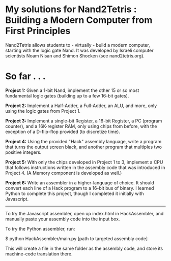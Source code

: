 # My solutions for Nand2Tetris : Building a Modern Computer from First Principles

Nand2Tetris allows students to - virtually - build a modern computer, starting with the logic gate Nand. It was developed by Israeli computer scientists Noam Nisan and Shimon Shocken (see nand2tetris.org).

# So far . . .

**Project 1:** Given a 1-bit Nand, implement the other 15 or so most fundamental logic gates (building up to a few 16-bit gates).

**Project 2:** Implement a Half-Adder, a Full-Adder, an ALU, and more, only using the logic gates from Project 1.

**Project 3:** Implement a single-bit Register, a 16-bit Register, a PC (program counter), and a 16K-register RAM, only using chips from before, with the exception of a D-flip-flop provided (to discretize time).

**Project 4:** Using the provided "Hack" assembly language, write a program that turns the output screen black, and another program that multiples two positive integers.

**Project 5:** With only the chips developed in Project 1 to 3, implement a CPU that follows instructions written in the assembly code that was introduced in Project 4. (A Memory component is developed as well.)

**Project 6:** Write an assembler in a higher-language of choice. It should convert each line of a Hack program to a 16-bit bus of binary. I learned Python to complete this project, though I completed it initially with Javascript.

* * *

To try the Javascript assembler, open up index.html in HackAssembler, and manually paste your assembly code into the input box.

To try the Python assembler, run:

  $ python HackAssembler/main.py [path to targeted assembly code]

This will create a file in the same folder as the assembly code, and store its machine-code translation there.


